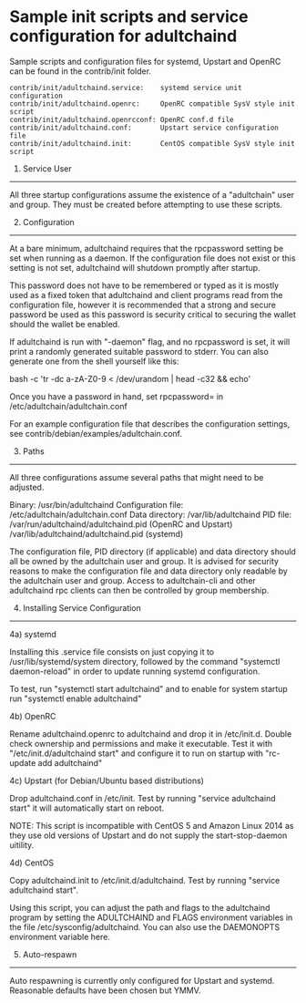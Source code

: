 Sample init scripts and service configuration for adultchaind
==========================================================

Sample scripts and configuration files for systemd, Upstart and OpenRC
can be found in the contrib/init folder.

    contrib/init/adultchaind.service:    systemd service unit configuration
    contrib/init/adultchaind.openrc:     OpenRC compatible SysV style init script
    contrib/init/adultchaind.openrcconf: OpenRC conf.d file
    contrib/init/adultchaind.conf:       Upstart service configuration file
    contrib/init/adultchaind.init:       CentOS compatible SysV style init script

1. Service User
---------------------------------

All three startup configurations assume the existence of a "adultchain" user
and group.  They must be created before attempting to use these scripts.

2. Configuration
---------------------------------

At a bare minimum, adultchaind requires that the rpcpassword setting be set
when running as a daemon.  If the configuration file does not exist or this
setting is not set, adultchaind will shutdown promptly after startup.

This password does not have to be remembered or typed as it is mostly used
as a fixed token that adultchaind and client programs read from the configuration
file, however it is recommended that a strong and secure password be used
as this password is security critical to securing the wallet should the
wallet be enabled.

If adultchaind is run with "-daemon" flag, and no rpcpassword is set, it will
print a randomly generated suitable password to stderr.  You can also
generate one from the shell yourself like this:

bash -c 'tr -dc a-zA-Z0-9 < /dev/urandom | head -c32 && echo'

Once you have a password in hand, set rpcpassword= in /etc/adultchain/adultchain.conf

For an example configuration file that describes the configuration settings,
see contrib/debian/examples/adultchain.conf.

3. Paths
---------------------------------

All three configurations assume several paths that might need to be adjusted.

Binary:              /usr/bin/adultchaind
Configuration file:  /etc/adultchain/adultchain.conf
Data directory:      /var/lib/adultchaind
PID file:            /var/run/adultchaind/adultchaind.pid (OpenRC and Upstart)
                     /var/lib/adultchaind/adultchaind.pid (systemd)

The configuration file, PID directory (if applicable) and data directory
should all be owned by the adultchain user and group.  It is advised for security
reasons to make the configuration file and data directory only readable by the
adultchain user and group.  Access to adultchain-cli and other adultchaind rpc clients
can then be controlled by group membership.

4. Installing Service Configuration
-----------------------------------

4a) systemd

Installing this .service file consists on just copying it to
/usr/lib/systemd/system directory, followed by the command
"systemctl daemon-reload" in order to update running systemd configuration.

To test, run "systemctl start adultchaind" and to enable for system startup run
"systemctl enable adultchaind"

4b) OpenRC

Rename adultchaind.openrc to adultchaind and drop it in /etc/init.d.  Double
check ownership and permissions and make it executable.  Test it with
"/etc/init.d/adultchaind start" and configure it to run on startup with
"rc-update add adultchaind"

4c) Upstart (for Debian/Ubuntu based distributions)

Drop adultchaind.conf in /etc/init.  Test by running "service adultchaind start"
it will automatically start on reboot.

NOTE: This script is incompatible with CentOS 5 and Amazon Linux 2014 as they
use old versions of Upstart and do not supply the start-stop-daemon uitility.

4d) CentOS

Copy adultchaind.init to /etc/init.d/adultchaind. Test by running "service adultchaind start".

Using this script, you can adjust the path and flags to the adultchaind program by
setting the ADULTCHAIND and FLAGS environment variables in the file
/etc/sysconfig/adultchaind. You can also use the DAEMONOPTS environment variable here.

5. Auto-respawn
-----------------------------------

Auto respawning is currently only configured for Upstart and systemd.
Reasonable defaults have been chosen but YMMV.
